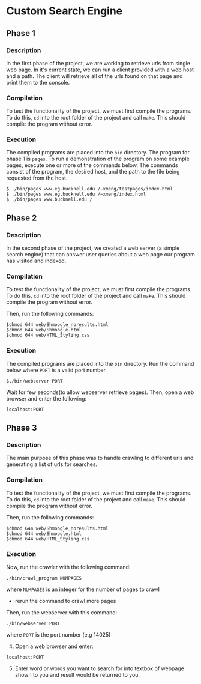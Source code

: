 # Custom Search Engine

## Phase 1

### Description

In the first phase of the project, we are working to retrieve urls from 
single web page. In it's current state, we can run a client provided with a web
host and a path. The client will retrieve all of the urls found on that page
and print them to the console.

### Compilation

To test the functionality of the project, we must first compile the programs.
To do this, `cd` into the root folder of the project and call `make`. This
should compile the program without error.

### Execution

The compiled programs are placed into the `bin` directory. The program for
phase 1 is `pages`. To run a demonstration of the program on some example pages, 
execute one or more of the commands below. The commands consist of the program, 
the desired host, and the path to the file being requested from the host.

```
$ ./bin/pages www.eg.bucknell.edu /~xmeng/testpages/index.html
$ ./bin/pages www.eg.bucknell.edu /~xmeng/index.html
$ ./bin/pages www.bucknell.edu /
```

## Phase 2

### Description

In the second phase of the project, we created a web server (a simple search engine) that can answer user queries about a web page our program has visited and indexed. 

### Compilation

To test the functionality of the project, we must first compile the programs.
To do this, `cd` into the root folder of the project and call `make`. This
should compile the program without error.

Then, run the following commands:
```
$chmod 644 web/Shmoogle_noresults.html
$chmod 644 web/Shmoogle.html
$chmod 644 web/HTML_Styling.css
```
### Execution

The compiled programs are placed into the `bin` directory.
Run the command below where `PORT` is a valid port number 

```
$./bin/webserver PORT
```
Wait for few seconds(to allow webserver retrieve pages).
Then, open a web browser and enter the following:

```
localhost:PORT
```

## Phase 3

### Description
The main purpose of this phase was to handle crawling to different urls and generating a list of urls for searches.  

### Compilation

To test the functionality of the project, we must first compile the programs.
To do this, `cd` into the root folder of the project and call `make`. This
should compile the program without error.

Then, run the following commands:
```
$chmod 644 web/Shmoogle_noresults.html
$chmod 644 web/Shmoogle.html
$chmod 644 web/HTML_Styling.css
```

### Execution
 Now, run the crawler with the following command:
```
./bin/crawl_program NUMPAGES
```
where `NUMPAGES` is an integer for the number of pages to crawl
- rerun the command to crawl more pages

Then, run the webserver with this command:
```
./bin/webserver PORT
```
where `PORT` is the port number (e.g 14025)

4. Open a web browser and enter:
```
localhost:PORT
```
5. Enter word or words you want to search for into textbox of webpage shown to you and result would be returned to you.